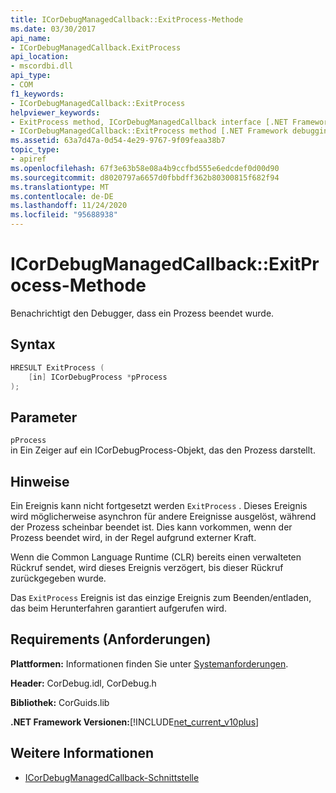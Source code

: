 ```yaml
---
title: ICorDebugManagedCallback::ExitProcess-Methode
ms.date: 03/30/2017
api_name:
- ICorDebugManagedCallback.ExitProcess
api_location:
- mscordbi.dll
api_type:
- COM
f1_keywords:
- ICorDebugManagedCallback::ExitProcess
helpviewer_keywords:
- ExitProcess method, ICorDebugManagedCallback interface [.NET Framework debugging]
- ICorDebugManagedCallback::ExitProcess method [.NET Framework debugging]
ms.assetid: 63a7d47a-0d54-4e29-9767-9f09feaa38b7
topic_type:
- apiref
ms.openlocfilehash: 67f3e63b58e08a4b9ccfbd555e6edcdef0d00d90
ms.sourcegitcommit: d8020797a6657d0fbbdff362b80300815f682f94
ms.translationtype: MT
ms.contentlocale: de-DE
ms.lasthandoff: 11/24/2020
ms.locfileid: "95688938"
---
```

# <a name="icordebugmanagedcallbackexitprocess-method"></a>ICorDebugManagedCallback::ExitProcess-Methode

Benachrichtigt den Debugger, dass ein Prozess beendet wurde.  
  
## <a name="syntax"></a>Syntax  
  
```cpp  
HRESULT ExitProcess (  
    [in] ICorDebugProcess *pProcess  
);  
```  
  
## <a name="parameters"></a>Parameter  

 `pProcess`  
 in Ein Zeiger auf ein ICorDebugProcess-Objekt, das den Prozess darstellt.  
  
## <a name="remarks"></a>Hinweise  

 Ein Ereignis kann nicht fortgesetzt werden `ExitProcess` . Dieses Ereignis wird möglicherweise asynchron für andere Ereignisse ausgelöst, während der Prozess scheinbar beendet ist. Dies kann vorkommen, wenn der Prozess beendet wird, in der Regel aufgrund externer Kraft.  
  
 Wenn die Common Language Runtime (CLR) bereits einen verwalteten Rückruf sendet, wird dieses Ereignis verzögert, bis dieser Rückruf zurückgegeben wurde.  
  
 Das `ExitProcess` Ereignis ist das einzige Ereignis zum Beenden/entladen, das beim Herunterfahren garantiert aufgerufen wird.  
  
## <a name="requirements"></a>Requirements (Anforderungen)  

 **Plattformen:** Informationen finden Sie unter [Systemanforderungen](../../get-started/system-requirements.md).  
  
 **Header:** CorDebug.idl, CorDebug.h  
  
 **Bibliothek:** CorGuids.lib  
  
 **.NET Framework Versionen:**[!INCLUDE[net_current_v10plus](../../../../includes/net-current-v10plus-md.md)]  
  
## <a name="see-also"></a>Weitere Informationen

- [ICorDebugManagedCallback-Schnittstelle](icordebugmanagedcallback-interface.md)
